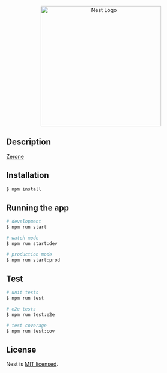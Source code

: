 <p align="center">
  <a href="https://zerone.top/" target="blank"><img src="https://zerone.top/images/logo/logo3.gif" width="320" alt="Nest Logo" /></a>
</p>

## Description

[Zerone](https://github.com/zeronejs/zerone)

## Installation

```bash
$ npm install
```

## Running the app

```bash
# development
$ npm run start

# watch mode
$ npm run start:dev

# production mode
$ npm run start:prod
```

## Test

```bash
# unit tests
$ npm run test

# e2e tests
$ npm run test:e2e

# test coverage
$ npm run test:cov
```

## License

Nest is [MIT licensed](LICENSE).
